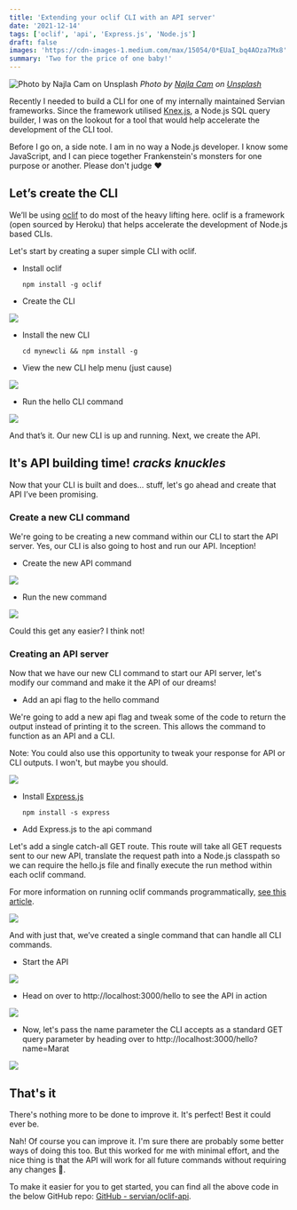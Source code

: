 ```yaml
---
title: 'Extending your oclif CLI with an API server'
date: '2021-12-14'
tags: ['oclif', 'api', 'Express.js', 'Node.js']
draft: false
images: 'https://cdn-images-1.medium.com/max/15054/0*EUaI_bq4AOza7Mx8'
summary: 'Two for the price of one baby!'
---
```


![Photo by [Najla Cam](https://unsplash.com/@najlacam?utm_source=medium&utm_medium=referral) on [Unsplash](https://unsplash.com?utm_source=medium&utm_medium=referral)](https://cdn-images-1.medium.com/max/15054/0*EUaI_bq4AOza7Mx8)
_Photo by [Najla Cam](https://unsplash.com/@najlacam?utm_source=medium&utm_medium=referral) on [Unsplash](https://unsplash.com?utm_source=medium&utm_medium=referral)_

Recently I needed to build a CLI for one of my internally maintained Servian frameworks. Since the framework utilised [Knex.js](https://knexjs.org/), a Node.js SQL query builder, I was on the lookout for a tool that would help accelerate the development of the CLI tool.

Before I go on, a side note. I am in no way a Node.js developer. I know some JavaScript, and I can piece together Frankenstein's monsters for one purpose or another. Please don't judge ❤

## Let’s create the CLI

We’ll be using [oclif](https://oclif.io/) to do most of the heavy lifting here. oclif is a framework (open sourced by Heroku) that helps accelerate the development of Node.js based CLIs.

Let's start by creating a super simple CLI with oclif.

- Install oclif

  `npm install -g oclif`

- Create the CLI

![](https://cdn-images-1.medium.com/max/3588/1*1xvm2G9pzvlk-eqO5RlCfw.png)

- Install the new CLI

  `cd mynewcli && npm install -g`

- View the new CLI help menu (just cause)

![](https://cdn-images-1.medium.com/max/2616/1*zlRQu1xbq2vYipPMpwPV8g.png)

- Run the hello CLI command

![](https://cdn-images-1.medium.com/max/2832/1*15wdw82KZl2FY-iVNNXFhw.png)

And that’s it. Our new CLI is up and running. Next, we create the API.

## It's API building time! _cracks knuckles_

Now that your CLI is built and does… stuff, let's go ahead and create that API I’ve been promising.

### Create a new CLI command

We're going to be creating a new command within our CLI to start the API server. Yes, our CLI is also going to host and run our API. Inception!

- Create the new API command

![](https://cdn-images-1.medium.com/max/2940/1*vmJLt9W7dD81tfW600f-Ug.png)

- Run the new command

![](https://cdn-images-1.medium.com/max/3444/1*UFUI5uDJ12S4WrzE9ShZvg.png)

Could this get any easier? I think not!

### Creating an API server

Now that we have our new CLI command to start our API server, let's modify our command and make it the API of our dreams!

- Add an api flag to the hello command

We're going to add a new api flag and tweak some of the code to return the output instead of printing it to the screen. This allows the command to function as an API and a CLI.

Note: You could also use this opportunity to tweak your response for API or CLI outputs. I won't, but maybe you should.

![](https://cdn-images-1.medium.com/max/3048/1*37cdVwVyiV7U--bk21bdDg.png)

- Install [Express.js](https://expressjs.com/)

  `npm install -s express`

- Add Express.js to the api command

Let's add a single catch-all GET route. This route will take all GET requests sent to our new API, translate the request path into a Node.js classpath so we can require the hello.js file and finally execute the run method within each oclif command.

For more information on running oclif commands programmatically, [see this article](https://oclif.io/docs/running_programmatically).

![](https://cdn-images-1.medium.com/max/3192/1*VnzrakdLF48P2Q6zKU6xxg.png)

And with just that, we’ve created a single command that can handle all CLI commands.

- Start the API

![](https://cdn-images-1.medium.com/max/2760/1*itM2mdy4mLs7WRKoYpp5TQ.png)

- Head on over to http://localhost:3000/hello to see the API in action

![](https://cdn-images-1.medium.com/max/3176/1*XlJSCyV_Bb42b6FzwWy2Tw.png)

- Now, let's pass the name parameter the CLI accepts as a standard GET query parameter by heading over to http://localhost:3000/hello?name=Marat

![](https://cdn-images-1.medium.com/max/3176/1*M_4bEkc3nZjpMvPgSjbiVA.png)

## That's it

There's nothing more to be done to improve it. It's perfect! Best it could ever be.

Nah! Of course you can improve it. I'm sure there are probably some better ways of doing this too. But this worked for me with minimal effort, and the nice thing is that the API will work for all future commands without requiring any changes 🤞.

To make it easier for you to get started, you can find all the above code in the below GitHub repo: [GitHub - servian/oclif-api](https://github.com/servian/oclif-api).
